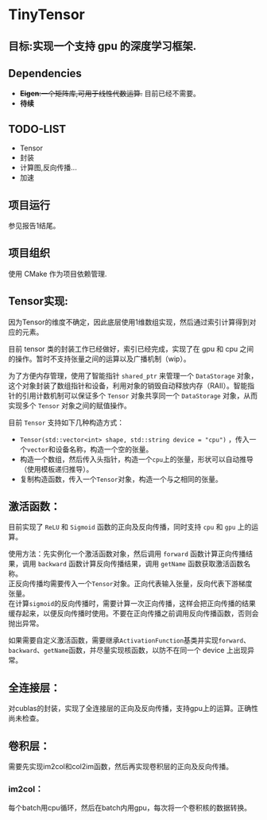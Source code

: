 # TinyTensor
## 目标:实现一个支持 gpu 的深度学习框架.
## Dependencies
- ~~**Eigen**:一个矩阵库,可用于线性代数运算.~~ 目前已经不需要。
- **待续**
## TODO-LIST
- Tensor
- 封装
- 计算图,反向传播...
- 加速

## 项目运行
参见报告1结尾。

## 项目组织
使用 CMake 作为项目依赖管理.

## Tensor实现:
因为Tensor的维度不确定，因此底层使用1维数组实现，然后通过索引计算得到对应的元素。

目前 tensor 类的封装工作已经做好，索引已经完成，实现了在 gpu 和 cpu 之间的操作。暂时不支持张量之间的运算以及广播机制（wip）。

为了方便内存管理，使用了智能指针 `shared_ptr` 来管理一个 `DataStorage` 对象，这个对象封装了数组指针和设备，利用对象的销毁自动释放内存（RAII）。智能指针的引用计数机制可以保证多个 `Tensor` 对象共享同一个 `DataStorage` 对象，从而实现多个 `Tensor` 对象之间的赋值操作。

目前 `Tensor` 支持如下几种构造方式：
- `Tensor(std::vector<int> shape, std::string device = "cpu")` ，传入一个`vector`和设备名称，构造一个空的张量。
- 构造一个数组，然后传入头指针，构造一个`cpu`上的张量，形状可以自动推导（使用模板递归推导）。
- 复制构造函数，传入一个`Tensor`对象，构造一个与之相同的张量。




## 激活函数：
目前实现了 `ReLU` 和 `Sigmoid` 函数的正向及反向传播，同时支持 `cpu` 和 `gpu` 上的运算。

使用方法：先实例化一个激活函数对象，然后调用 `forward` 函数计算正向传播结果，调用 `backward` 函数计算反向传播结果，调用 `getName` 函数获取激活函数名称。  
正反向传播均需要传入一个`Tensor`对象。正向代表输入张量，反向代表下游梯度张量。  
在计算`sigmoid`的反向传播时，需要计算一次正向传播，这样会把正向传播的结果缓存起来，以便反向传播时使用。不要在正向传播之前调用反向传播函数，否则会抛出异常。

如果需要自定义激活函数，需要继承`ActivationFunction`基类并实现`forward`、`backward`、`getName`函数，并尽量实现核函数，以防不在同一个 device 上出现异常。


## 全连接层：
对cublas的封装，实现了全连接层的正向及反向传播，支持gpu上的运算。正确性尚未检查。

## 卷积层：
需要先实现im2col和col2im函数，然后再实现卷积层的正向及反向传播。
### im2col：
每个batch用cpu循环，然后在batch内用gpu，每次将一个卷积核的数据转换。

